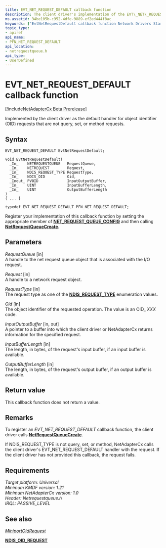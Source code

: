 ```yaml
---
title: EVT_NET_REQUEST_DEFAULT callback function
description: The client driver's implementation of the EVT\_NET\_REQUEST\_DEFAULT event callback function to handle an object identifier (OID) request to query or set information in the driver.
ms.assetid: 34be105b-c952-4dfe-9889-ef2ed444f8ac
keywords: ["EvtNetRequestDefault callback function Network Drivers Starting with Windows Vista", "EVT_NET_REQUEST_DEFAULT", "PFN_NET_REQUEST_DEFAULT callback function pointer Network Drivers Starting with Windows Vista"]
topic_type:
- apiref
api_name:
- PFN_NET_REQUEST_DEFAULT
api_location:
- netrequestqueue.h
api_type:
- UserDefined
---
```


# EVT\_NET\_REQUEST\_DEFAULT callback function


[!include[NetAdapterCx Beta Prerelease](../netcx-beta-prerelease.md)]

Implemented by the client driver as the default handler for object identifier (OID) requests that are not query, set, or method requests.

Syntax
------

```ManagedCPlusPlus
EVT_NET_REQUEST_DEFAULT EvtNetRequestDefault;

void EvtNetRequestDefault(
  _In_    NETREQUESTQUEUE   RequestQueue,
  _In_    NETREQUEST        Request,
  _In_    NDIS_REQUEST_TYPE RequestType,
  _In_    NDIS_OID          Oid,
  _Inout_ PVOID             InputOutputBuffer,
  _In_    UINT              InputBufferLength,
  _In_    UINT              OutputBufferLength
)
{ ... }

typedef EVT_NET_REQUEST_DEFAULT PFN_NET_REQUEST_DEFAULT;
```

Register your implementation of this callback function by setting the appropriate member of [**NET\_REQUEST\_QUEUE\_CONFIG**](net-request-queue-config.md) and then calling [**NetRequestQueueCreate**](netrequestqueuecreate.md).

Parameters
----------

*RequestQueue* \[in\]  
A handle to the net request queue object that is associated with the I/O request.

*Request* \[in\]  
A handle to a network request object.

*RequestType* \[in\]  
The request type as one of the [**NDIS\_REQUEST\_TYPE**](https://msdn.microsoft.com/library/windows/hardware/ff567250) enumeration values.

*Oid* \[in\]  
The object identifier of the requested operation. The value is an OID\_ *XXX* code.

*InputOutputBuffer* \[in, out\]  
A pointer to a buffer into which the client driver or NetAdapterCx returns information for the specified request.

*InputBufferLength* \[in\]  
The length, in bytes, of the request's input buffer, if an input buffer is available.

*OutputBufferLength* \[in\]  
The length, in bytes, of the request's output buffer, if an output buffer is available.

Return value
------------

This callback function does not return a value.

Remarks
-------

To register an *EVT\_NET\_REQUEST\_DEFAULT* callback function, the client driver calls [**NetRequestQueueCreate**](netrequestqueuecreate.md).

If NDIS_REQUEST_TYPE is not query, set, or method, NetAdapterCx calls the client driver's EVT_NET_REQUEST_DEFAULT handler with the request. If the client driver has not provided this callback, the request fails.

Requirements
------------
_Target platform: Universal_  
_Minimum KMDF version: 1.21_  
_Minimum NetAdapterCx version: 1.0_  
_Header: Netrequestqueue.h_  
_IRQL: PASSIVE_LEVEL_

## See also


[*MiniportOidRequest*](https://msdn.microsoft.com/library/windows/hardware/ff559416)

[**NDIS\_OID\_REQUEST**](https://msdn.microsoft.com/library/windows/hardware/ff566710)

 

 






